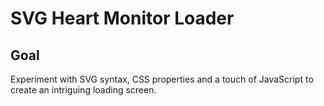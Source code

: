 # SVG Heart Monitor Loader

<!-- [Live Demo]() -->

## Goal

Experiment with SVG syntax, CSS properties and a touch of JavaScript to create an intriguing loading screen.
